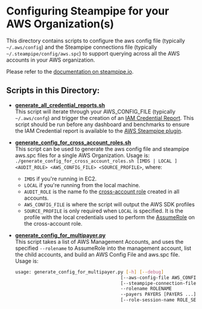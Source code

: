 # Configuring Steampipe for your AWS Organization(s)

This directory contains scripts to configure the aws config file (typically `~/.aws/config`) and the Steampipe connections file (typically `~/.steampipe/config/aws.spc`) to support querying across all the AWS accounts in your AWS organization.

Please refer to the [documentation on steampipe.io](https://steampipe.io/docs/guides/aws-orgs).


## Scripts in this Directory:

* **[generate_all_credential_reports.sh](https://github.com/turbot/steampipe-samples/tree/main/all/aws-organizations-scripts/generate_all_credential_reports.sh)**\
  This script will iterate through your AWS_CONFIG_FILE (typically `~/.aws/confg`) and trigger the creation of an [IAM Credential Report](https://docs.aws.amazon.com/IAM/latest/UserGuide/id_credentials_getting-report.html). This script should be run before any dashboard and benchmarks to ensure the IAM Credential report is available to the [AWS Steampipe plugin](https://hub.steampipe.io/plugins/turbot/aws).

* **[generate_config_for_cross_account_roles.sh](https://github.com/turbot/steampipe-samples/tree/main/all/aws-organizations-scripts/generate_config_for_cross_account_roles.sh)**\
  This script can be used to generate the aws config file and steampipe aws.spc files for a single AWS Organization. Usage is:
  `./generate_config_for_cross_account_roles.sh [IMDS | LOCAL ] <AUDIT_ROLE> <AWS_CONFIG_FILE> <SOURCE_PROFILE>`, where:
    * `IMDS` if you're running in EC2.
    * `LOCAL` if you're running from the local machine.
    * `AUDIT_ROLE` is the name fo the [cross-account role](https://docs.aws.amazon.com/IAM/latest/UserGuide/tutorial_cross-account-with-roles.html) created in all accounts.
    * `AWS_CONFIG_FILE` is where the script will output the AWS SDK profiles
    * `SOURCE_PROFILE` is only required when `LOCAL` is specified. It is the profile with the local credentials used to perform the [AssumeRole](https://docs.aws.amazon.com/STS/latest/APIReference/API_AssumeRole.html) on the cross-account role.

* **[generate_config_for_multipayer.py](https://github.com/turbot/steampipe-samples/tree/main/all/aws-organizations-scripts/generate_config_for_multipayer.py)**\
  This script takes a list of AWS Management Accounts, and uses the specified `--rolename` to AssumeRole into the management account, list the child accounts, and build an AWS Config File and aws.spc file. Usage is:
  ```bash
  usage: generate_config_for_multipayer.py [-h] [--debug]
                                         [--aws-config-file AWS_CONFIG_FILE]
                                         [--steampipe-connection-file STEAMPIPE_CONNECTION_FILE]
                                         --rolename ROLENAME
                                         --payers PAYERS [PAYERS ...]
                                         [--role-session-name ROLE_SESSION_NAME]
  ```

